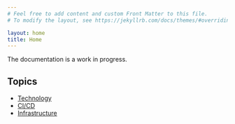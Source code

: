 ```yaml
---
# Feel free to add content and custom Front Matter to this file.
# To modify the layout, see https://jekyllrb.com/docs/themes/#overriding-theme-defaults

layout: home
title: Home
---
```


The documentation is a work in progress.

## Topics

- [Technology](pages/technology/index.md)
- [CI/CD](pages/ci.md)
- [Infrastructure](pages/infrastructure/index.md)
